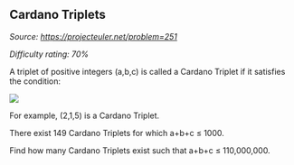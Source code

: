 Cardano Triplets
----------------

*Source: https://projecteuler.net/problem=251*


*Difficulty rating: 70%*

A triplet of positive integers (a,b,c) is called a Cardano Triplet if it
satisfies the condition:

![](project/images/p251_cardano.gif)

For example, (2,1,5) is a Cardano Triplet.

There exist 149 Cardano Triplets for which a+b+c ≤ 1000.

Find how many Cardano Triplets exist such that a+b+c ≤ 110,000,000.
